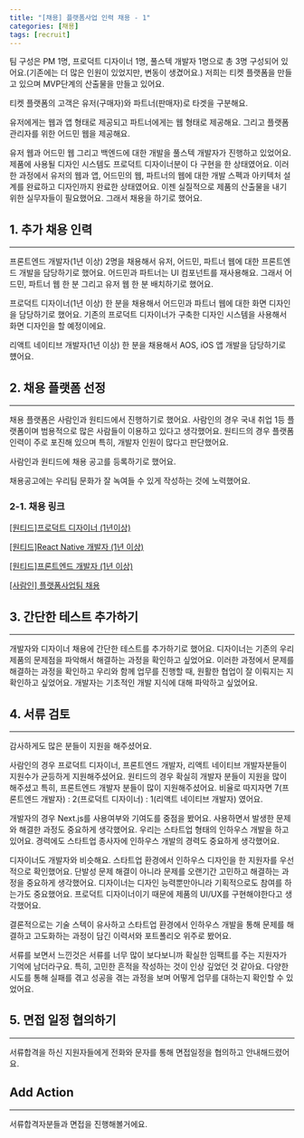 ```yaml
---
title: "[채용] 플랫폼사업 인력 채용 - 1"
categories: [채용]
tags: [recruit]
---
```


팀 구성은 PM 1명, 프로덕트 디자이너 1명, 풀스텍 개발자 1명으로 총 3명 구성되어 있어요.(기존에는 더 많은 인원이 있었지만, 변동이 생겼어요.)
저희는 티켓 플랫폼을 만들고 있으며 MVP단계의 산출물을 만들고 있어요.

티켓 플랫폼의 고객은 유저(구매자)와 파트너(판매자)로 타겟을 구분해요.

유저에게는 웹과 앱 형태로 제공되고 파트너에게는 웹 형태로 제공해요. 그리고 플랫폼 관리자를 위한 어드민 웹을 제공해요.

유저 웹과 어드민 웹 그리고 백엔드에 대한 개발을 풀스텍 개발자가 진행하고 있었어요.
제품에 사용될 디자인 시스템도 프로덕트 디자이너분이 다 구현을 한 상태였어요.
이러한 과정에서 유저의 웹과 앱, 어드민의 웹, 파트너의 웹에 대한 개발 스펙과 아키텍처 설계를 완료하고 디자인까지 완료한 상태였어요.
이젠 실질적으로 제품의 산출물을 내기 위한 실무자들이 필요했어요. 그래서 채용을 하기로 했어요.

## 1. 추가 채용 인력
---
프론트엔드 개발자(1년 이상) 2명을 채용해서 유저, 어드민, 파트너 웹에 대한 프론트엔드 개발을 담당하기로 했어요.
어드민과 파트너는 UI 컴포넌트를 재사용해요. 그래서 어드민, 파트너 웹 한 분 그리고 유저 웹 한 분 배치하기로 했어요.

프로덕트 디자이너(1년 이상) 한 분을 채용해서 어드민과 파트너 웹에 대한 화면 디자인을 담당하기로 했어요.
기존의 프로덕트 디자이너가 구축한 디자인 시스템을 사용해서 화면 디자인을 할 예정이에요.

리액트 네이티브 개발자(1년 이상) 한 분을 채용해서 AOS, iOS 앱 개발을 담당하기로 헀어요.

## 2. 채용 플랫폼 선정
---
채용 플랫폼은 사람인과 원티드에서 진행하기로 했어요.
사람인의 경우 국내 취업 1등 플랫폼이며 범용적으로 많은 사람들이 이용하고 있다고 생각했어요.
원티드의 경우 플랫폼 인력이 주로 포진해 있으며 특히, 개발자 인원이 많다고 판단했어요.

사람인과 원티드에 채용 공고를 등록하기로 했어요.

채용공고에는 우리팀 문화가 잘 녹여들 수 있게 작성하는 것에 노력했어요.

### 2-1. 채용 링크

[[원티드]프로덕트 디자이너 (1년이상)](https://www.wanted.co.kr/wd/262538)

[[원티드]React Native 개발자 (1년 이상)](https://www.wanted.co.kr/wd/262557)

[[원티드]프론트엔드 개발자 (1년 이상)](https://www.wanted.co.kr/wd/262547)

[[사람인] 플랫폼사업팀 채용](https://www.saramin.co.kr/zf_user/jobs/relay/view?rec_idx=49826529&view_type=search)

## 3. 간단한 테스트 추가하기
---
개발자와 디자이너 채용에 간단한 테스트를 추가하기로 했어요.
디자이너는 기존의 우리 제품의 문제점을 파악해서 해결하는 과정을 확인하고 싶었어요. 이러한 과정에서 문제를 해결하는 과정을 확인하고 우리와 함께 업무를 진행할 때, 원활한 협업이 잘 이뤄지는 지 확인하고 싶었어요.
개발자는 기초적인 개발 지식에 대해 파악하고 싶었어요.

## 4. 서류 검토
---
감사하게도 많은 분들이 지원을 해주셨어요.

사람인의 경우 프로덕트 디자이너, 프론트엔드 개발자, 리액트 네이티브 개발자분들이 지원수가 균등하게 지원해주셨어요.
원티드의 경우 확실히 개발자 분들이 지원을 많이 해주셨고 특히, 프론트엔드 개발자 분들이 많이 지원해주셨어요. 비율로 따지자면 7(프론트엔드 개발자) : 2(프로덕트 디자이너) : 1(리액트 네이티브 개발자) 였어요.

개발자의 경우 Next.js를 사용여부와 기여도를 중점을 봤어요. 사용하면서 발생한 문제와 해결한 과정도 중요하게 생각했어요.
우리는 스타트업 형태의 인하우스 개발을 하고 있어요. 경력에도 스타트업 종사자에 인하우스 개발의 경력도 중요하게 생각했어요.

디자이너도 개발자와 비슷해요. 스타트업 환경에서 인하우스 디자인을 한 지원자를 우선적으로 확인했어요. 단발성 문제 해결이 아니라 문제를 오랜기간 고민하고 해결하는 과정을 중요하게 생각했어요.
디자이너는 디자인 능력뿐만아니라 기획적으로도 참여를 하는가도 중요했어요. 프로덕트 디자이너이기 때문에 제품의 UI/UX를 구현해야한다고 생각했어요.

결론적으로는 기술 스텍이 유사하고 스타트업 환경에서 인하우스 개발을 통해 문제를 해결하고 고도화하는 과정이 담긴 이력서와 포트폴리오 위주로 봤어요.

서류를 보면서 느낀것은 서류를 너무 많이 보다보니까 확실한 임팩트를 주는 지원자가 기억에 남더라구요. 특히, 고민한 흔적을 작성하는 것이 인상 깊었던 것 같아요. 다양한 시도를 통해 실패를 겪고 성공을 겪는 과정을 보며 어떻게 업무를 대하는지 확인할 수 있었어요.

## 5. 면접 일정 협의하기
---
서류합격을 하신 지원자들에게 전화와 문자를 통해 면접일정을 협의하고 안내해드렸어요.

## Add Action
---
서류합격자분들과 면접을 진행해볼거에요.